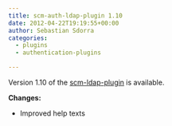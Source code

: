 ```yaml
---
title: scm-auth-ldap-plugin 1.10
date: 2012-04-22T19:19:55+00:00
author: Sebastian Sdorra
categories:
  - plugins
  - authentication-plugins

---
```

Version 1.10 of the [scm-ldap-plugin](https://github.com/scm-manager/scm-ldap-plugin) is available.

**Changes:**

- Improved help texts

